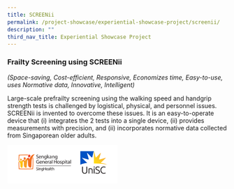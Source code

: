 ```yaml
---
title: SCREENii
permalink: /project-showcase/experiential-showcase-project/screenii/
description: ""
third_nav_title: Experiential Showcase Project
---
```

### Frailty Screening using SCREENii  

*(Space-saving, Cost-efficient, Responsive, Economizes time, Easy-to-use, uses Normative data, Innovative, Intelligent)*

Large-scale prefrailty screening using the walking speed and handgrip strength tests is challenged by logistical, physical, and personnel issues. SCREENii is invented to overcome these issues. It is an easy-to-operate device that (i) integrates the 2 tests into a single device, (ii) provides measurements with precision, and (ii) incorporates normative data collected from Singaporean older adults.

<img style="width:50%" src="/images/Experiential%20Showcases/SCREENii/screenii%20logo.png">